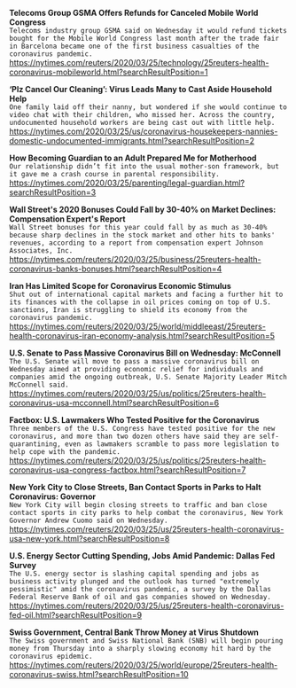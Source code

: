 **Telecoms Group GSMA Offers Refunds for Canceled Mobile World Congress**\
`Telecoms industry group GSMA said on Wednesday it would refund tickets bought for the Mobile World Congress last month after the trade fair in Barcelona became one of the first business casualties of the coronavirus pandemic.`\
https://nytimes.com/reuters/2020/03/25/technology/25reuters-health-coronavirus-mobileworld.html?searchResultPosition=1

**‘Plz Cancel Our Cleaning’: Virus Leads Many to Cast Aside Household Help**\
`One family laid off their nanny, but wondered if she would continue to video chat with their children, who missed her. Across the country, undocumented household workers are being cast out with little help.`\
https://nytimes.com/2020/03/25/us/coronavirus-housekeepers-nannies-domestic-undocumented-immigrants.html?searchResultPosition=2

**How Becoming Guardian to an Adult Prepared Me for Motherhood**\
`Our relationship didn’t fit into the usual mother-son framework, but it gave me a crash course in parental responsibility.`\
https://nytimes.com/2020/03/25/parenting/legal-guardian.html?searchResultPosition=3

**Wall Street's 2020 Bonuses Could Fall by 30-40% on Market Declines: Compensation Expert's Report**\
`Wall Street bonuses for this year could fall by as much as 30-40% because sharp declines in the stock market and other hits to banks' revenues, according to a report from compensation expert Johnson Associates, Inc.`\
https://nytimes.com/reuters/2020/03/25/business/25reuters-health-coronavirus-banks-bonuses.html?searchResultPosition=4

**Iran Has Limited Scope for Coronavirus Economic Stimulus**\
`Shut out of international capital markets and facing a further hit to its finances with the collapse in oil prices coming on top of U.S. sanctions, Iran is struggling to shield its economy from the coronavirus pandemic.`\
https://nytimes.com/reuters/2020/03/25/world/middleeast/25reuters-health-coronavirus-iran-economy-analysis.html?searchResultPosition=5

**U.S. Senate to Pass Massive Coronavirus Bill on Wednesday: McConnell**\
`The U.S. Senate will move to pass a massive coronavirus bill on Wednesday aimed at providing economic relief for individuals and companies amid the ongoing outbreak, U.S. Senate Majority Leader Mitch McConnell said.`\
https://nytimes.com/reuters/2020/03/25/us/politics/25reuters-health-coronavirus-usa-mcconnell.html?searchResultPosition=6

**Factbox: U.S. Lawmakers Who Tested Positive for the Coronavirus**\
`Three members of the U.S. Congress have tested positive for the new coronavirus, and more than two dozen others have said they are self-quarantining, even as lawmakers scramble to pass more legislation to help cope with the pandemic. `\
https://nytimes.com/reuters/2020/03/25/us/politics/25reuters-health-coronavirus-usa-congress-factbox.html?searchResultPosition=7

**New York City to Close Streets, Ban Contact Sports in Parks to Halt Coronavirus: Governor**\
`New York City will begin closing streets to traffic and ban close contact sports in city parks to help combat the coronavirus, New York Governor Andrew Cuomo said on Wednesday.`\
https://nytimes.com/reuters/2020/03/25/us/25reuters-health-coronavirus-usa-new-york.html?searchResultPosition=8

**U.S. Energy Sector Cutting Spending, Jobs Amid Pandemic: Dallas Fed Survey**\
`The U.S. energy sector is slashing capital spending and jobs as business activity plunged and the outlook has turned "extremely pessimistic" amid the coronavirus pandemic, a survey by the Dallas Federal Reserve Bank of oil and gas companies showed on Wednesday. `\
https://nytimes.com/reuters/2020/03/25/us/25reuters-health-coronavirus-fed-oil.html?searchResultPosition=9

**Swiss Government, Central Bank Throw Money at Virus Shutdown**\
`The Swiss government and Swiss National Bank (SNB) will begin pouring money from Thursday into a sharply slowing economy hit hard by the coronavirus epidemic.`\
https://nytimes.com/reuters/2020/03/25/world/europe/25reuters-health-coronavirus-swiss.html?searchResultPosition=10

